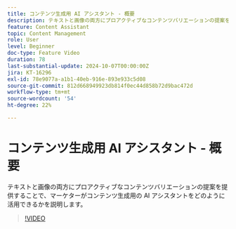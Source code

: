 ```yaml
---
title: コンテンツ生成用 AI アシスタント - 概要
description: テキストと画像の両方にプロアクティブなコンテンツバリエーションの提案を提供することで、マーケターがコンテンツ生成用の AI アシスタントをどのように活用できるかを説明します。
feature: Content Assistant
topic: Content Management
role: User
level: Beginner
doc-type: Feature Video
duration: 78
last-substantial-update: 2024-10-07T00:00:00Z
jira: KT-16296
exl-id: 78e9077a-a1b1-40eb-916e-893e933c5d08
source-git-commit: 812d668949923db814f0ec44d858b72d9bac472d
workflow-type: tm+mt
source-wordcount: '54'
ht-degree: 22%

---
```


# コンテンツ生成用 AI アシスタント - 概要

テキストと画像の両方にプロアクティブなコンテンツバリエーションの提案を提供することで、マーケターがコンテンツ生成用の AI アシスタントをどのように活用できるかを説明します。

>[!VIDEO](https://video.tv.adobe.com/v/3432686/?learn=on)
